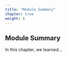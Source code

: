 ```yaml
---
title: "Module Summary"
chapter: true
weight: 6
---
```


## Module Summary

In this chapter, we learned...

